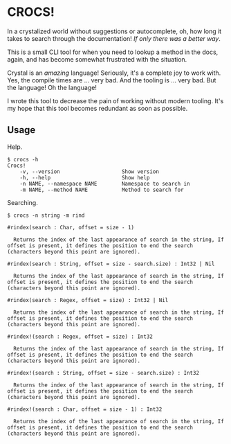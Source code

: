 # CROCS!

In a crystalized world without suggestions or autocomplete, oh, how long it takes to search through the documentation! _If only there was a better way_.

This is a small CLI tool for when you need to lookup a method in the docs, again, and has become somewhat frustrated with the situation.

Crystal is an _amazing_ language! Seriously, it's a complete joy to work with. Yes, the compile times are ... very bad. And the tooling is ... very bad. But the language! Oh the language!

I wrote this tool to decrease the pain of working without modern tooling. It's my hope that this tool becomes redundant as soon as possible.

## Usage

Help.
```
$ crocs -h
Crocs!
    -v, --version                    Show version
    -h, --help                       Show help
    -n NAME, --namespace NAME        Namespace to search in
    -m NAME, --method NAME           Method to search for
```

Searching.
```
$ crocs -n string -m rind

#rindex(search : Char, offset = size - 1)

  Returns the index of the last appearance of search in the string, If offset is present, it defines the position to end the search (characters beyond this point are ignored).

#rindex(search : String, offset = size - search.size) : Int32 | Nil

  Returns the index of the last appearance of search in the string, If offset is present, it defines the position to end the search (characters beyond this point are ignored).

#rindex(search : Regex, offset = size) : Int32 | Nil

  Returns the index of the last appearance of search in the string, If offset is present, it defines the position to end the search (characters beyond this point are ignored).

#rindex!(search : Regex, offset = size) : Int32

  Returns the index of the last appearance of search in the string, If offset is present, it defines the position to end the search (characters beyond this point are ignored).

#rindex!(search : String, offset = size - search.size) : Int32

  Returns the index of the last appearance of search in the string, If offset is present, it defines the position to end the search (characters beyond this point are ignored).

#rindex!(search : Char, offset = size - 1) : Int32

  Returns the index of the last appearance of search in the string, If offset is present, it defines the position to end the search (characters beyond this point are ignored).
```

